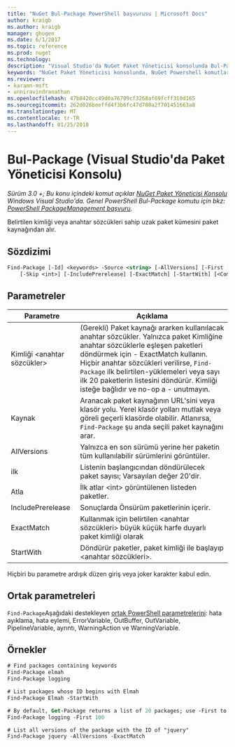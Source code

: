 ```yaml
---
title: "NuGet Bul-Package PowerShell başvurusu | Microsoft Docs"
author: kraigb
ms.author: kraigb
manager: ghogen
ms.date: 6/1/2017
ms.topic: reference
ms.prod: nuget
ms.technology: 
description: "Visual Studio'da NuGet Paket Yöneticisi konsolunda Bul-Package PowerShell komut başvurusu."
keywords: "NuGet Paket Yöneticisi konsolunda, NuGet Powershell komutları Bul paket NuGet Powershell başvurusu"
ms.reviewer:
- karann-msft
- unniravindranathan
ms.openlocfilehash: 47b8420cc49d0a76709cf3268af69fcff310d165
ms.sourcegitcommit: 262d026beeffd4f3b6fc47d780a2f701451663a8
ms.translationtype: MT
ms.contentlocale: tr-TR
ms.lasthandoff: 01/25/2018
---
```

# <a name="find-package-package-manager-console-in-visual-studio"></a>Bul-Package (Visual Studio'da Paket Yöneticisi Konsolu)

*Sürüm 3.0 +; Bu konu içindeki komut açıklar [NuGet Paket Yöneticisi Konsolu](Package-Manager-Console.md) Windows Visual Studio'da. Genel PowerShell Bul-Package komutu için bkz: [PowerShell PackageManagement başvuru](/powershell/module/packagemanagement/?view=powershell-6).*

Belirtilen kimliği veya anahtar sözcükleri sahip uzak paket kümesini paket kaynağından alır.

## <a name="syntax"></a>Sözdizimi

```ps
Find-Package [-Id] <keywords> -Source <string> [-AllVersions] [-First [<int>]]
    [-Skip <int>] [-IncludePrerelease] [-ExactMatch] [-StartWith] [<CommonParameters>]
```

## <a name="parameters"></a>Parametreler

| Parametre | Açıklama |
| --- | --- |
| Kimliği &lt;anahtar sözcükler&gt; | (Gerekli) Paket kaynağı ararken kullanılacak anahtar sözcükler. Yalnızca paket Kimliğine anahtar sözcüklerle eşleşen paketleri döndürmek için - ExactMatch kullanın. Hiçbir anahtar sözcükleri verilirse, `Find-Package` ilk belirtilen-yüklemeleri veya sayı ilk 20 paketlerin listesini döndürür. Kimliği isteğe bağlıdır ve no-op a - unutmayın. |
| Kaynak | Aranacak paket kaynağının URL'sini veya klasör yolu. Yerel klasör yolları mutlak veya göreli geçerli klasörde olabilir. Atlanırsa, `Find-Package` şu anda seçili paket kaynağını arar. |
| AllVersions | Yalnızca en son sürümü yerine her paketin tüm kullanılabilir sürümlerini görüntüler. |
| ilk | Listenin başlangıcından döndürülecek paket sayısı; Varsayılan değer 20'dir. |
| Atla | İlk atlar &lt;int&gt; görüntülenen listeden paketler.  |
| IncludePrerelease | Sonuçlarda Önsürüm paketlerinin içerir. |
| ExactMatch | Kullanmak için belirtilen &lt;anahtar sözcükleri&gt; büyük küçük harfe duyarlı paket kimliği olarak |
| StartWith | Döndürür paketler, paket kimliği ile başlayıp &lt;anahtar sözcükleri&gt;. |

Hiçbiri bu parametre ardışık düzen giriş veya joker karakter kabul edin.

## <a name="common-parameters"></a>Ortak parametreleri

`Find-Package`Aşağıdaki destekleyen [ortak PowerShell parametrelerini](http://go.microsoft.com/fwlink/?LinkID=113216): hata ayıklama, hata eylemi, ErrorVariable, OutBuffer, OutVariable, PipelineVariable, ayrıntı, WarningAction ve WarningVariable.

## <a name="examples"></a>Örnekler

```ps
# Find packages containing keywords
Find-Package elmah
Find-Package logging

# List packages whose ID begins with Elmah
Find-Package Elmah -StartWith

# By default, Get-Package returns a list of 20 packages; use -First to show more
Find-Package logging -First 100

# List all versions of the package with the ID of "jquery"
Find-Package jquery -AllVersions -ExactMatch
```
